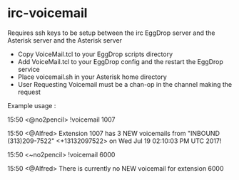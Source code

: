# irc-voicemail

Requires ssh keys to be setup between the irc EggDrop server and the Asterisk server and the Asterisk server

* Copy VoiceMail.tcl to your EggDrop scripts directory
* Add VoiceMail.tcl to your EggDrop config and the restart the EggDrop service
* Place voicemail.sh in your Asterisk home directory
* User Requesting Voicemail must be a chan-op in the channel making the request 

Example usage :

15:50 <@no2pencil> !voicemail 1007

15:50 <@Alfred> Extension 1007 has 3 NEW voicemails from "INBOUND (313)209-7522" <+13132097522> on Wed Jul 19 02:10:03 PM UTC 2017!


15:50 <~no2pencil> !voicemail 6000

15:50 <@Alfred> There is currently no NEW voicemail for extension 6000
